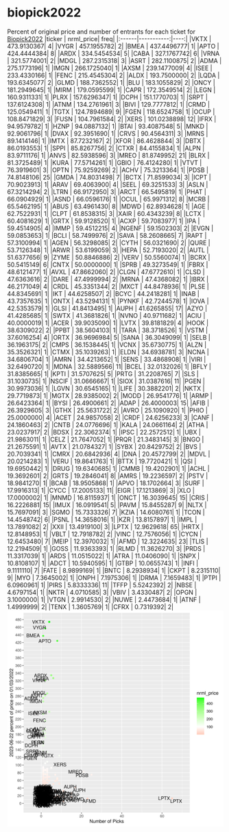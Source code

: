 # biopick2022
Percent of original price and number of entrants for each ticket for [Biopick2022](https://twitter.com/hashtag/Biopick2022)
|ticker |  nrml_price| freq|
|:------|-----------:|----:|
|VKTX   | 473.9130367|    4|
|VYGR   | 457.1955782|    2|
|BMEA   | 437.4496777|    1|
|APTO   | 424.4444384|    8|
|ARDX   | 334.5454534|    5|
|CABA   | 327.1767742|    6|
|VRNA   | 321.5774001|    2|
|MDGL   | 287.2315318|    3|
|ASRT   | 282.1100875|    2|
|ADMA   | 275.1773196|    1|
|IMGN   | 266.1725040|    1|
|AXSM   | 239.1477009|    4|
|ISEE   | 233.4330166|    1|
|FENC   | 215.4545304|    2|
|ALDX   | 193.7500000|    2|
|LQDA   | 193.6345077|    2|
|GLMD   | 188.7362552|    1|
|BLU    | 183.1055829|    2|
|ONCY   | 181.2949645|    1|
|MIRM   | 179.0595599|    1|
|CAPR   | 172.3549514|    2|
|LEGN   | 160.9311331|    1|
|PLRX   | 157.6296347|    1|
|DCPH   | 151.1770703|    1|
|SRPT   | 137.6124308|    1|
|ATNM   | 134.2761961|    3|
|BIVI   | 129.7777812|    1|
|CRMD   | 125.0549411|    1|
|TGTX   | 124.7894689|    9|
|FGEN   | 118.6524758|    1|
|OCUP   | 108.8471829|    3|
|FUSN   | 104.7961584|    2|
|XERS   | 101.0238898|   12|
|IFRX   |  94.9579782|    1|
|HZNP   |  94.0887132|    1|
|BTAI   |  93.4087548|    5|
|MNKD   |  92.9061796|    1|
|DVAX   |  92.3951690|    1|
|CRVS   |  90.4564311|    3|
|MRNS   |  89.1414146|    1|
|IMTX   |  87.7232167|    2|
|XFOR   |  86.4628844|    3|
|DBTX   |  86.0193553|    1|
|SPPI   |  85.8267756|    2|
|CTXR   |  84.4155834|    1|
|ALPN   |  83.9711176|    1|
|ANVS   |  82.5938596|    3|
|MREO   |  81.8749952|   21|
|BLRX   |  81.3725489|    1|
|KURA   |  77.5714261|    1|
|GBIO   |  76.4124280|    1|
|VTVT   |  76.3919601|    3|
|OPTN   |  75.9259269|    2|
|ACHV   |  75.3213364|    1|
|PDSB   |  74.8148106|   25|
|GMDA   |  74.8031498|    7|
|BCTX   |  71.8599034|    3|
|ICPT   |  70.9023913|    1|
|ARAV   |  69.4063900|    4|
|SEEL   |  69.3251533|    3|
|ASLN   |  67.3214294|    2|
|LTRN   |  66.9172950|    3|
|ARCT   |  66.5495819|    1|
|PHAT   |  66.0904929|    1|
|ASND   |  66.0596176|    1|
|OCUL   |  65.9971312|    8|
|MCRB   |  65.5462195|    1|
|ABUS   |  63.4961430|    8|
|MDWD   |  62.8934628|    1|
|AGE    |  62.7522931|    1|
|CLPT   |  61.8538315|    3|
|XAIR   |  60.4343239|    8|
|LCTX   |  60.4081629|    1|
|GRTX   |  59.9128520|    1|
|ACXP   |  59.7083977|    1|
|IPA    |  59.4514905|    4|
|IMMP   |  59.4512215|    4|
|NGENF  |  59.1502303|    2|
|EVGN   |  59.0853653|    1|
|BCLI   |  58.7499976|    2|
|SAVA   |  58.2608665|    7|
|RAPT   |  57.3100994|    1|
|AGEN   |  56.3298085|    2|
|CYTH   |  56.0321690|    2|
|QURE   |  53.7126348|    1|
|ARWR   |  53.6199059|    3|
|HEPA   |  52.7193020|    2|
|AUTL   |  51.6377656|    9|
|ZYME   |  50.8846886|    2|
|VERV   |  50.5560074|    1|
|BCRX   |  50.5415149|    6|
|CNTX   |  50.0000000|    1|
|SPRB   |  49.3273549|    1|
|FBRX   |  48.6121477|    1|
|AVXL   |  47.8662060|    2|
|CLGN   |  47.6772610|    1|
|CLSD   |  47.6363616|    2|
|DARE   |  47.4999994|    2|
|MRNA   |  47.4368082|    1|
|IBRX   |  46.2171049|    4|
|CRDL   |  45.3351344|    2|
|MXCT   |  44.8478936|    1|
|PLSE   |  44.8345691|    1|
|IKT    |  44.6258507|    2|
|BCYC   |  44.2418281|    1|
|INAB   |  43.7357635|    1|
|ONTX   |  43.5294131|    1|
|PYNKF  |  42.7244578|    1|
|IOVA   |  42.5353579|    1|
|GLSI   |  41.8413495|    1|
|AUPH   |  41.6265855|   17|
|AZYO   |  41.4285685|    1|
|SWTX   |  41.3681826|    1|
|NVNO   |  40.9711682|    1|
|ACIU   |  40.0000019|    1|
|ACER   |  39.9035090|    1|
|LVTX   |  39.8181829|    4|
|HOOK   |  38.6309022|    2|
|PPBT   |  38.5604103|    1|
|TARA   |  38.3718526|    1|
|VSTM   |  37.6016254|    4|
|ORTX   |  36.9696984|    5|
|SANA   |  36.3049099|    1|
|SELB   |  36.1963175|    2|
|CMPS   |  36.1538445|    1|
|VCNX   |  35.6730775|    1|
|ALZN   |  35.3526321|    1|
|CTMX   |  35.1039263|    1|
|ELDN   |  34.6938781|    3|
|NCNA   |  34.6806704|    1|
|AMRN   |  34.4213652|    1|
|SENS   |  33.4868908|    1|
|VIRI   |  32.6490720|    1|
|MDNA   |  32.5889566|   11|
|BCEL   |  32.0132026|    1|
|BFLY   |  31.8385665|    1|
|KPTI   |  31.5707625|    5|
|PRTG   |  31.2208765|    7|
|SLS    |  31.1030735|    1|
|NSCIF  |  31.0666667|    1|
|SIOX   |  31.0387616|   11|
|PGEN   |  30.9973036|    1|
|LGVN   |  30.6545165|    1|
|LIFE   |  30.3882201|    2|
|NKTX   |  29.7719873|    1|
|MGTX   |  28.9385002|    2|
|MODD   |  26.9541776|    1|
|ARMP   |  26.6423364|    1|
|BYSI   |  26.4900661|    2|
|ADAP   |  26.4000003|   15|
|AFIB   |  26.3929605|    3|
|GTHX   |  25.5631722|    2|
|AVRO   |  25.1090920|    1|
|PHIO   |  25.0000000|    4|
|ACET   |  24.9857058|    2|
|CRDF   |  24.6256233|    3|
|CANF   |  24.1860463|    2|
|CNTB   |  24.0776696|    1|
|KALA   |  24.0661164|    2|
|ATHA   |  23.0237917|    2|
|BDSX   |  22.3062374|    1|
|IPSC   |  22.2572512|    1|
|UBX    |  21.9863011|    1|
|CELZ   |  21.7647052|    1|
|PRQR   |  21.3483145|    3|
|BNGO   |  21.2675591|    1|
|AVTX   |  21.0784327|    1|
|SYBX   |  20.8429752|    2|
|BVS    |  20.7039341|    1|
|CMRX   |  20.6842936|    4|
|DNA    |  20.4572799|    2|
|MDVL   |  20.0214283|    1|
|VERU   |  19.8641763|    1|
|BTTX   |  19.7720421|    1|
|QSI    |  19.6950442|    1|
|DRUG   |  19.6340685|    1|
|CMMB   |  19.4202901|    1|
|ACHL   |  19.3692601|    2|
|GRTS   |  19.2846041|    8|
|AMRS   |  19.2236597|    2|
|PSTV   |  18.9841270|    1|
|BCAB   |  18.9505868|    1|
|APVO   |  18.1702664|    3|
|SURF   |  17.9916313|    1|
|CYCC   |  17.2005133|   11|
|EIGR   |  17.1213869|    3|
|XLO    |  17.0000002|    1|
|MNMD   |  16.8115937|    1|
|ONCT   |  16.3039645|   15|
|CRIS   |  16.2226881|   15|
|IMUX   |  16.0919541|    5|
|PAVM   |  15.8455287|    9|
|NLTX   |  15.7697091|    3|
|SGMO   |  15.7333326|    7|
|KZIA   |  14.6080761|    1|
|TCON   |  14.4548742|    6|
|PSNL   |  14.3658016|    1|
|KZR    |  13.8157897|    1|
|IMPL   |  13.7891082|    2|
|XXII   |  13.4919100|    3|
|LPTX   |  12.9629618|   65|
|HRTX   |  12.8148953|    1|
|VBLT   |  12.7918782|    2|
|VINC   |  12.7576056|    1|
|CYCN   |  12.6453480|    7|
|MEIP   |  12.3970032|    1|
|AFMD   |  12.3224635|   23|
|TLIS   |  12.2194509|    1|
|GOSS   |  11.9363393|    1|
|RLMD   |  11.3626270|    3|
|PRDS   |  11.3317039|    1|
|ARDS   |  11.0515022|    1|
|ATRA   |  11.0406090|    1|
|SNPX   |  10.8108107|    1|
|ADCT   |  10.5940595|    1|
|GTBP   |  10.0655743|    1|
|INFI   |   9.1111110|    7|
|FATE   |   8.9899169|    1|
|BNTC   |   8.2938934|    1|
|CKPT   |   8.2315110|    9|
|MYO    |   7.3645002|    1|
|ONPH   |   7.1975306|    1|
|DRMA   |   7.1659483|    1|
|PTPI   |   6.0960961|    1|
|PIRS   |   5.8333336|   11|
|TFFP   |   5.5242392|    2|
|NBSE   |   4.6797154|    1|
|NKTR   |   4.0710585|    3|
|VBIV   |   3.4330487|    2|
|OPGN   |   3.1000000|    1|
|VTGN   |   2.9914530|    2|
|NUWE   |   2.4473684|    1|
|ATNF   |   1.4999999|    2|
|TENX   |   1.3605769|    1|
|CFRX   |   0.7319392|    2|
![retvspicks](biopicks.png?raw=true)
